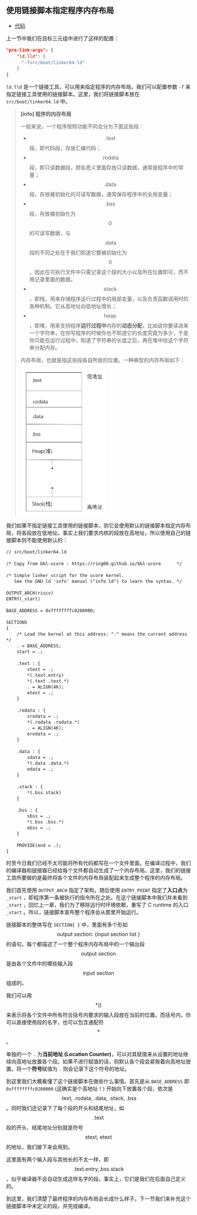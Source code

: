 ## 使用链接脚本指定程序内存布局

* [代码](https://github.com/rcore-os/rCore_tutorial/tree/1ba5fd7a1d7fc8794583ca1588a262916a20d707)

上一节中我们在目标三元组中进行了这样的配置：

```json
"pre-link-args": {
    "ld.lld": [
      "-Tsrc/boot/linker64.ld"
    ]
}
```

``ld.lld`` 是一个链接工具，可以用来指定程序的内存布局。我们可以配置参数 ``-T`` 来指定链接工具使用的链接脚本。这里，我们将链接脚本放在 ``src/boot/linker64.ld`` 中。

> **[info] 程序的内存布局**
>
> 一般来说，一个程序按照功能不同会分为下面这些段：
>
> * $$\text{.text}$$ 段，即代码段，存放汇编代码；
> * $$\text{.rodata}$$ 段，即只读数据段，顾名思义里面存放只读数据，通常是程序中的常量；
> * $$\text{.data}$$ 段，存放被初始化的可读写数据，通常保存程序中的全局变量；
> * $$\text{.bss}$$ 段，存放被初始化为 $$0$$ 的可读写数据，与 $$\text{.data}$$ 段的不同之处在于我们知道它要被初始化为 $$0$$ ，因此在可执行文件中只需记录这个段的大小以及所在位置即可，而不用记录里面的数据。
> * $$\text{stack}$$ ，即栈，用来存储程序运行过程中的局部变量，以及负责函数调用时的各种机制。它从高地址向低地址增长；
> * $$\text{heap}$$ ，即堆，用来支持程序**运行过程中**内存的**动态分配**，比如说你要读进来一个字符串，在你写程序的时候你也不知道它的长度究竟为多少，于是你只能在运行过程中，知道了字符串的长度之后，再在堆中给这个字符串分配内存。
> 
> 内存布局，也就是指这些段各自所放的位置。一种典型的内存布局如下：
> 
> <img src="figures/program_memory_layout.png" style="height:400px">

我们如果不指定链接工具使用的链接脚本，则它会使用默认的链接脚本指定内存布局，将各段放在低地址。事实上我们要求内核的段放在高地址，所以使用自己的链接脚本则不能使用默认的：

```clike
// src/boot/linker64.ld

/* Copy from bbl-ucore : https://ring00.github.io/bbl-ucore      */

/* Simple linker script for the ucore kernel.
   See the GNU ld 'info' manual ("info ld") to learn the syntax. */

OUTPUT_ARCH(riscv)
ENTRY(_start)

BASE_ADDRESS = 0xffffffffc0200000;

SECTIONS
{
    /* Load the kernel at this address: "." means the current address */
    . = BASE_ADDRESS;
    start = .;

    .text : {
        stext = .;
        *(.text.entry)
        *(.text .text.*)
        . = ALIGN(4K);
        etext = .;
    }

    .rodata : {
        srodata = .;
        *(.rodata .rodata.*)
        . = ALIGN(4K);
        erodata = .;
    }

    .data : {
        sdata = .;
        *(.data .data.*)
        edata = .;
    }

    .stack : {
        *(.bss.stack)
    }

    .bss : {
        sbss = .;
        *(.bss .bss.*)
        ebss = .;
    }

    PROVIDE(end = .);
}
```

时至今日我们已经不太可能将所有代码都写在一个文件里面。在编译过程中，我们的编译器和链接器已经给每个文件都自动生成了一个内存布局。这里，我们的链接工具所要做的是最终将各个文件的内存布局装配起来生成整个程序的内存布局。

我们首先使用 ``OUTPUT_ARCH`` 指定了架构，随后使用 ``ENTRY_POINT`` 指定了**入口点**为 ``_start`` ，即程序第一条被执行的指令所在之处。在这个链接脚本中我们并未看到 ``_start`` ，回忆上一章，我们为了移除运行时环境依赖，重写了 C runtime 的入口 ``_start`` 。所以，链接脚本宣布整个程序会从那里开始运行。

链接脚本的整体写在 ``SECTION{ }`` 中，里面有多个形如 $$\text{output section: \{ input section list \}}$$ 的语句，每个都描述了一个整个程序内存布局中的一个输出段 $$\text{output section}$$ 是由各个文件中的哪些输入段 $$\text{input section}$$ 组成的。

我们可以用 $$*()$$ 来表示将各个文件中所有符合括号内要求的输入段放在当前的位置。而括号内，你可以直接使用段的名字，也可以包含通配符 $$*$$ 。

单独的一个 ``.`` 为**当前地址 (Location Counter)**，可以对其赋值来从设置的地址继续向高地址放置各个段。如果不进行赋值的话，则默认各个段会紧挨着向高地址放置。将一个**符号**赋值为 ``.`` 则会记录下这个符号的地址。

到这里我们大概看懂了这个链接脚本在做些什么事情。首先是从 ``BASE_ADDRESS`` 即 ``0xffffffffc0200000`` (这确实是个高地址！) 开始向下放置各个段，依次是 $$\text{.text, .rodata, .data, .stack, .bss}$$ 。同时我们还记录下了每个段的开头和结尾地址，如 $$\text{.text}$$ 段的开头、结尾地址分别就是符号 $$\text{stext, etext}$$ 的地址，我们接下来会用到。

这里面有两个输入段与其他长的不太一样，即 $$\text{.text.entry,.bss.stack}$$ ，似乎编译器不会自动生成这样名字的段。事实上，它们是我们在后面自己定义的。

到这里，我们清楚了最终程序的内存布局会长成什么样子。下一节我们来补充这个链接脚本中未定义的段，并完成编译。